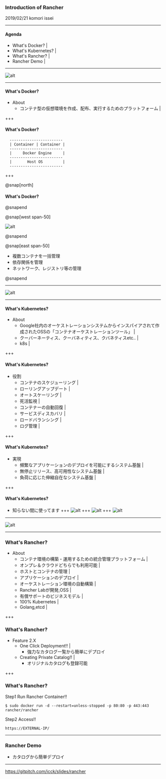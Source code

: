 ### Introduction of Rancher
2019/02/21 komori issei

---
#### Agenda

- What's Docker? |
- What's Kubernetes? |
- What's Rancher? |
- Rancher Demo |

---

![alt](assets/Docker.png)

---

#### What's Docker?
- About
  - コンテナ型の仮想環境を作成、配布、実行するためのプラットフォーム |

+++

#### What's Docker?
~~~
  ------------------------
  | Container | Container |
  ------------------------
  |     Docker Engine     |
  ------------------------
  |       Host OS         |
  ------------------------
~~~

+++

@snap[north]

#### What's Docker?

@snapend

@snap[west span-50]

![alt](assets/dockercompose2.png)

@snapend

@snap[east span-50]

- 複数コンテナを一括管理
- 依存関係を管理
- ネットワーク、レジストリ等の管理

@snapend

---

![alt](assets/k8s.png)

---

#### What's Kubernetes?
- About
  - Google社内のオーケストレーションシステムからインスパイアされて作成されたOSSの「コンテナオーケストレーションツール」 |
  - クーバーネーティス、クーバネィティス、クバネティスetc.. |
  - k8s |

+++

#### What's Kubernetes?
- 役割
  - コンテナのスケジューリング |
  - ローリングアップデート |
  - オートスケーリング |
  - 死活監視 |
  - コンテナーの自動回復 |
  - サービスディスカバリ |
  - ロードバランシング |
  - ログ管理 |

+++

#### What's Kubernetes?
- 実現
  - 頻繁なアプリケーションのデプロイを可能にするシステム基盤 |
  - 無停止リリース、高可用性なシステム基盤 |
  - 負荷に応じた伸縮自在なシステム基盤 |

+++

#### What's Kubernetes?
 - 知らない間に使ってます
+++
![alt](assets/pokemongo.png)
+++
![alt](assets/abematv.png)
+++
![alt](assets/merukari.png)


---

![alt](assets/rancher-logo-horiz-color.png)

---

### What's Rancher?
- About
  - コンテナ環境の構築・運用するための統合管理プラットフォーム |
  - オンプレ＆クラウドどちらでも利用可能 |
  - ホストとコンテナの管理 |
  - アプリケーションのデプロイ |
  - オーケストレーション環境の自動構築 |
  - Rancher Labが開発,OSS |
  - 有償サポートのビジネスモデル |
  - 100% Kubernetes |
  - Golang,etcd |

+++

### What's Rancher?
- Feature 2.X
  - One Click Deployment!! |
    - 強力なカタログ一覧から簡単にデプロイ
  - Creating Private Catalog!! |
    - オリジナルカタログも登録可能

+++
### What's Rancher?
Step1 Run Rancher Container!!

~~~
$ sudo docker run -d --restart=unless-stopped -p 80:80 -p 443:443 rancher/rancher
~~~

Step2 Access!!

~~~
https://EXTERNAL-IP/
~~~

---

### Rancher Demo
- カタログから簡単デプロイ

---
https://gitpitch.com/icck/slides/rancher

